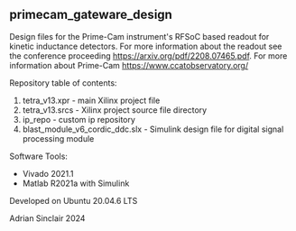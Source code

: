 ## primecam_gateware_design
Design files for the Prime-Cam instrument's RFSoC based readout for kinetic inductance detectors. For more information about the readout see the conference proceeding https://arxiv.org/pdf/2208.07465.pdf. For more information about Prime-Cam https://www.ccatobservatory.org/

Repository table of contents:
1. tetra_v13.xpr - main Xilinx project file 
2. tetra_v13.srcs - Xilinx project source file directory
3. ip_repo - custom ip repository  
4. blast_module_v6_cordic_ddc.slx - Simulink design file for digital signal processing module  

Software Tools:
- Vivado 2021.1
- Matlab R2021a with Simulink

Developed on Ubuntu 20.04.6 LTS

Adrian Sinclair 2024

